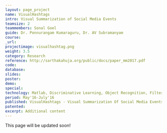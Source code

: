 ```yaml
---
layout: page_project
name: VisualHashtags
intro: Visual Summarization of Social Media Events
teamsize: 2
teammembers: Sonal Goel
guide: Dr. Ponnurangam Kumaraguru, Dr. AV Subramanyam
course: 
_url: 
projectimage: visualhashtag.png
weight: 3.5
category: Research
reference: http://sarthakahuja.org/public/docs/paper_mm2017.pdf
code: 
database: 
slides: 
poster: 
demo: 
special: 
technology: Matlab, Discriminative Learning, Object Recognition, Filtering Social Media Datasets
period: May'16-July'16
published: VisualHashtags - Visual Summarization Of Social Media Events Using Mid-Level Visual Elements (ACM MM 2017)
patented:
excerpt: Additional content
---
```

This page will be updated soon!